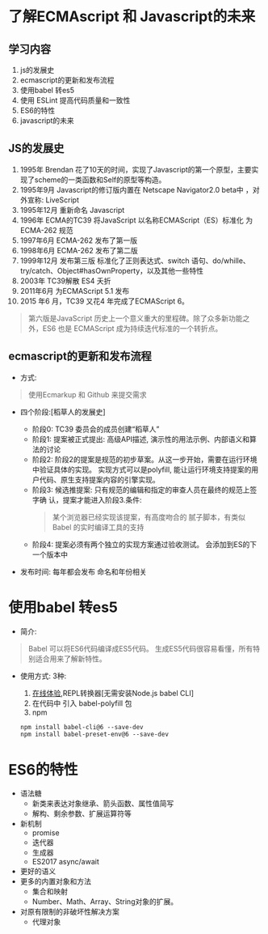 # 了解ECMAscript 和 Javascript的未来

## 学习内容
1. js的发展史 
2. ecmascript的更新和发布流程
3. 使用babel 转es5
4. 使用 ESLint 提高代码质量和一致性
5. ES6的特性
6. javascript的未来

## JS的发展史
1.  1995年 Brendan 花了10天的时间，实现了Javascript的第一个原型，主要实现了scheme的一类函数和Self的原型等构造。
2. 1995年9月 Javascript的修订版内置在 Netscape Navigator2.0 beta中 ，对外宣称: LiveScript
3. 1995年12月 重新命名 Javascript
4. 1996年 ECMA的TC39 将JavaScript 以名称ECMAScript（ES）标准化
为ECMA-262 规范
5. 1997年6月  ECMA-262 发布了第一版
6. 1998年6月  ECMA-262 发布了第二版
7. 1999年12月 发布第三版 标准化了正则表达式、switch 语句、do/whille、try/catch、Object#hasOwnProperty，以及其他一些特性
8. 2003年 TC39解散 ES4 夭折
9. 2011年6月 为ECMAScript 5.1 发布
10. 2015 年6 月，TC39 又花4 年完成了ECMAScript 6。
> 第六版是JavaScript 历史上一个意义重大的里程碑。除了众多新功能之外，ES6 也是
ECMAScript 成为持续迭代标准的一个转折点。

## ecmascript的更新和发布流程
- 方式:
> 使用Ecmarkup 和 Github 来提交需求

- 四个阶段:[稻草人的发展史]
    - 阶段0: TC39 委员会的成员创建“稻草人” 
    - 阶段1: 提案被正式提出: 高级API描述, 演示性的用法示例、内部语义和算法的讨论
    - 阶段2: 阶段2的提案是规范的初步草案。从这一步开始，需要在运行环境中验证具体的实现。 实现方式可以是polyfill, 能让运行环境支持提案的用户代码、原生支持提案内容的引擎实现。
    - 阶段3: 候选推提案: 只有规范的编辑和指定的审查人员在最终的规范上签字确
认，提案才能进入阶段3.条件:
      > 某个浏览器已经实现该提案，有高度吻合的
        腻子脚本，有类似Babel 的实时编译工具的支持
    - 阶段4: 提案必须有两个独立的实现方案通过验收测试。 会添加到ES的下一个版本中

- 发布时间: 每年都会发布 命名和年份相关

# 使用babel 转es5
 - 简介:
  > Babel 可以将ES6代码编译成ES5代码。 生成ES5代码很容易看懂，所有特别适合用来了解新特性。
- 使用方式: 3种:

    1. [在线体验](https://www.babeljs.cn/repl),REPL转换器[无需安装Node.js babel CLI]
    2. 在代码中 引入 babel-polyfill 包
    3. npm 
    ```md
    npm install babel-cli@6 --save-dev
    npm install babel-preset-env@6 --save-dev
    ```
# ES6的特性
- 语法糖
    - 新类来表达对象继承、箭头函数、属性值简写
    - 解构、剩余参数、扩展运算符等
- 新机制
    - promise
    - 迭代器
    - 生成器
    - ES2017 async/await
- 更好的语义
- 更多的内置对象和方法
    - 集合和映射
    - Number、Math、Array、String对象的扩展。
- 对原有限制的非破坏性解决方案
    - 代理对象